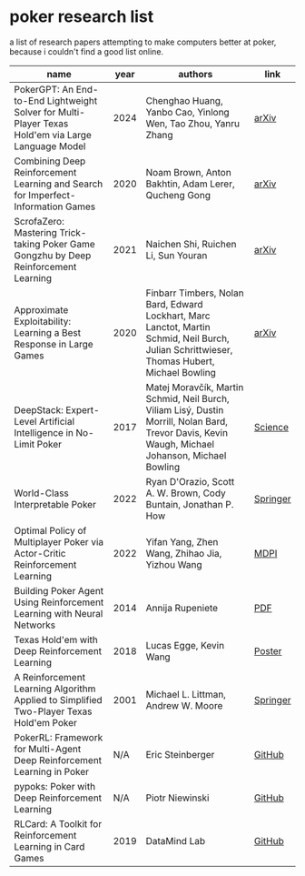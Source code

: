 # poker research list

a list of research papers attempting to make computers better at poker, because i couldn't find a good list online.

name | year | authors | link
|---|---|---|---
PokerGPT: An End-to-End Lightweight Solver for Multi-Player Texas Hold'em via Large Language Model | 2024 | Chenghao Huang, Yanbo Cao, Yinlong Wen, Tao Zhou, Yanru Zhang | [arXiv](https://arxiv.org/abs/2401.06781)
Combining Deep Reinforcement Learning and Search for Imperfect-Information Games | 2020 | Noam Brown, Anton Bakhtin, Adam Lerer, Qucheng Gong | [arXiv](https://arxiv.org/abs/2007.13544)
ScrofaZero: Mastering Trick-taking Poker Game Gongzhu by Deep Reinforcement Learning | 2021 | Naichen Shi, Ruichen Li, Sun Youran | [arXiv](https://arxiv.org/abs/2102.07495)
Approximate Exploitability: Learning a Best Response in Large Games | 2020 | Finbarr Timbers, Nolan Bard, Edward Lockhart, Marc Lanctot, Martin Schmid, Neil Burch, Julian Schrittwieser, Thomas Hubert, Michael Bowling | [arXiv](https://arxiv.org/abs/2004.09677)
DeepStack: Expert-Level Artificial Intelligence in No-Limit Poker | 2017 | Matej Moravčík, Martin Schmid, Neil Burch, Viliam Lisý, Dustin Morrill, Nolan Bard, Trevor Davis, Kevin Waugh, Michael Johanson, Michael Bowling | [Science](https://www.deepstack.ai/s/DeepStack.pdf)
World-Class Interpretable Poker | 2022 | Ryan D'Orazio, Scott A. W. Brown, Cody Buntain, Jonathan P. How | [Springer](https://link.springer.com/article/10.1007/s10994-022-06179-8)
Optimal Policy of Multiplayer Poker via Actor-Critic Reinforcement Learning | 2022 | Yifan Yang, Zhen Wang, Zhihao Jia, Yizhou Wang | [MDPI](https://www.mdpi.com/1099-4300/24/6/774)
Building Poker Agent Using Reinforcement Learning with Neural Networks | 2014 | Annija Rupeniete | [PDF](https://www.scitepress.org/Papers/2014/51489/51489.pdf)
Texas Hold'em with Deep Reinforcement Learning | 2018 | Lucas Egge, Kevin Wang | [Poster](https://web.stanford.edu/class/archive/cs/cs221/cs221.1192/2018/restricted/posters/lucasege/poster.pdf)
A Reinforcement Learning Algorithm Applied to Simplified Two-Player Texas Hold'em Poker | 2001 | Michael L. Littman, Andrew W. Moore | [Springer](https://link.springer.com/content/pdf/10.1007/3-540-44795-4_8.pdf)
PokerRL: Framework for Multi-Agent Deep Reinforcement Learning in Poker | N/A | Eric Steinberger | [GitHub](https://github.com/EricSteinberger/PokerRL)
pypoks: Poker with Deep Reinforcement Learning | N/A | Piotr Niewinski | [GitHub](https://github.com/piteren/pypoks)
RLCard: A Toolkit for Reinforcement Learning in Card Games | 2019 | DataMind Lab | [GitHub](https://github.com/datamllab/rlcard)
